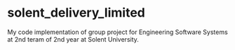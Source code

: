 # solent_delivery_limited

My code implementation of group project for Engineering Software Systems at 2nd teram of 2nd year at Solent University.
